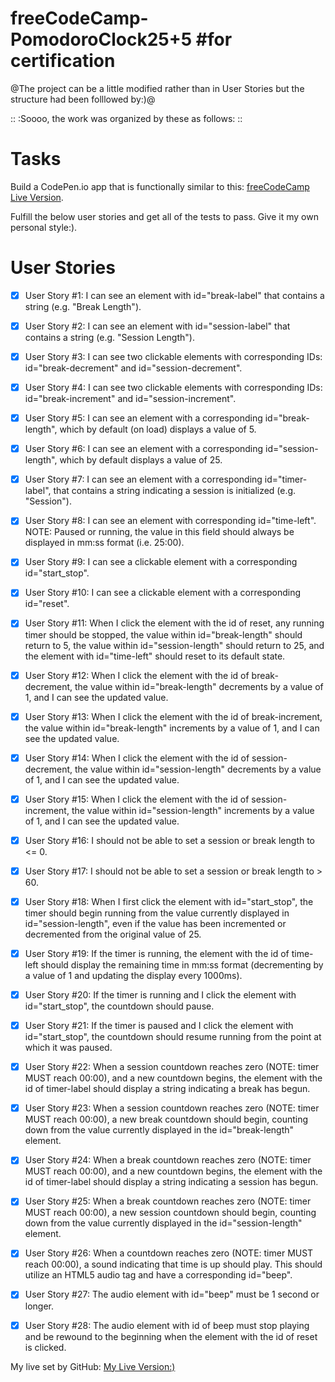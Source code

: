 # freeCodeCamp-PomodoroClock25+5 #for certification
@The project can be a little modified rather than in User Stories but the structure had been folllowed by:)@

::      :Soooo, the work was organized by these as follows:      ::
# Tasks
Build a CodePen.io app that is functionally similar to this: <a href="https://25--5-clock.freecodecamp.rocks">freeCodeCamp Live Version</a>.

Fulfill the below user stories and get all of the tests to pass. Give it my own personal style:).

# User Stories
- [x] User Story #1: I can see an element with id="break-label" that contains a string (e.g. "Break Length").

- [x] User Story #2: I can see an element with id="session-label" that contains a string (e.g. "Session Length").

- [x] User Story #3: I can see two clickable elements with corresponding IDs: id="break-decrement" and id="session-decrement".

- [x] User Story #4: I can see two clickable elements with corresponding IDs: id="break-increment" and id="session-increment".

- [x] User Story #5: I can see an element with a corresponding id="break-length", which by default (on load) displays a value of 5.

- [x] User Story #6: I can see an element with a corresponding id="session-length", which by default displays a value of 25.

- [x] User Story #7: I can see an element with a corresponding id="timer-label", that contains a string indicating a session is initialized (e.g. "Session").

- [x] User Story #8: I can see an element with corresponding id="time-left". NOTE: Paused or running, the value in this field should always be displayed in mm:ss format (i.e. 25:00).

- [x] User Story #9: I can see a clickable element with a corresponding id="start_stop".

- [x] User Story #10: I can see a clickable element with a corresponding id="reset".

- [x] User Story #11: When I click the element with the id of reset, any running timer should be stopped, the value within id="break-length" should return to 5, the value within id="session-length" should return to 25, and the element with id="time-left" should reset to its default state.

- [x] User Story #12: When I click the element with the id of break-decrement, the value within id="break-length" decrements by a value of 1, and I can see the updated value.

- [x] User Story #13: When I click the element with the id of break-increment, the value within id="break-length" increments by a value of 1, and I can see the updated value.

- [x] User Story #14: When I click the element with the id of session-decrement, the value within id="session-length" decrements by a value of 1, and I can see the updated value.

- [x] User Story #15: When I click the element with the id of session-increment, the value within id="session-length" increments by a value of 1, and I can see the updated value.

- [x] User Story #16: I should not be able to set a session or break length to <= 0.

- [x] User Story #17: I should not be able to set a session or break length to > 60.

- [x] User Story #18: When I first click the element with id="start_stop", the timer should begin running from the value currently displayed in id="session-length", even if the value has been incremented or decremented from the original value of 25.

- [x] User Story #19: If the timer is running, the element with the id of time-left should display the remaining time in mm:ss format (decrementing by a value of 1 and updating the display every 1000ms).

- [x] User Story #20: If the timer is running and I click the element with id="start_stop", the countdown should pause.

- [x] User Story #21: If the timer is paused and I click the element with id="start_stop", the countdown should resume running from the point at which it was paused.

- [x] User Story #22: When a session countdown reaches zero (NOTE: timer MUST reach 00:00), and a new countdown begins, the element with the id of timer-label should display a string indicating a break has begun.

- [x] User Story #23: When a session countdown reaches zero (NOTE: timer MUST reach 00:00), a new break countdown should begin, counting down from the value currently displayed in the id="break-length" element.

- [x] User Story #24: When a break countdown reaches zero (NOTE: timer MUST reach 00:00), and a new countdown begins, the element with the id of timer-label should display a string indicating a session has begun.

- [x] User Story #25: When a break countdown reaches zero (NOTE: timer MUST reach 00:00), a new session countdown should begin, counting down from the value currently displayed in the id="session-length" element.

- [x] User Story #26: When a countdown reaches zero (NOTE: timer MUST reach 00:00), a sound indicating that time is up should play. This should utilize an HTML5 audio tag and have a corresponding id="beep".

- [x] User Story #27: The audio element with id="beep" must be 1 second or longer.

- [x] User Story #28: The audio element with id of beep must stop playing and be rewound to the beginning when the element with the id of reset is clicked.


My live set by GitHub: <a href="https://tezv-pomodoro-clock.netlify.app/">My Live Version:)</a>
